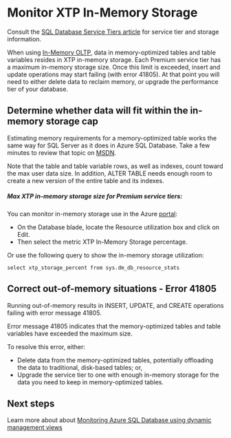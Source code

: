 <properties
	pageTitle="Monitor XTP in-memory storage | Microsoft Azure"
	description="Estimate and monitor XTP in-memory storage use, capacity; resolve capacity error 41805"
	services="sql-database"
	documentationCenter=""
	authors="jodebrui"
	manager="jeffreyg"
	editor=""/>


<tags
	ms.service="sql-database"
	ms.workload="data-management"
	ms.tgt_pltfrm="na"
	ms.devlang="na"
	ms.topic="hero-article"
	ms.date="10/27/2015"
	ms.author="jodebrui"/>


# Monitor XTP In-Memory Storage

Consult the [SQL Database Service Tiers article](sql-database-service-tiers.md) for service tier and storage information.

When using [In-Memory OLTP](sql-database-in-memory.md), data in memory-optimized tables and table variables resides in XTP in-memory storage. Each Premium service tier has a maximum in-memory storage size. Once this limit is exceeded, insert and update operations may start failing (with error 41805). At that point you will need to either delete data to reclaim memory, or upgrade the performance tier of your database.

## Determine whether data will fit within the in-memory storage cap

Estimating memory requirements for a memory-optimized table works the same way for SQL Server as it does in Azure SQL Database. Take a few minutes to review that topic on [MSDN](https://msdn.microsoft.com/library/dn282389.aspx#bkmk_memoryfortable).

Note that the table and table variable rows, as well as indexes, count toward the max user data size. In addition, ALTER TABLE needs enough room to create a new version of the entire table and its indexes.

##### Max XTP in-memory storage size for Premium service tiers:



You can monitor in-memory storage use in the Azure [portal](http://portal.azure.com/): 

- On the Database blade, locate the Resource utilization box and click on Edit.
- Then select the metric XTP In-Memory Storage percentage.

Or use the following query to show the in-memory storage utilization:

    select xtp_storage_percent from sys.dm_db_resource_stats

## Correct out-of-memory situations - Error 41805

Running out-of-memory results in INSERT, UPDATE, and CREATE operations failing with error message 41805.

Error message 41805 indicates that the memory-optimized tables and table variables have exceeded the maximum size.

To resolve this error, either:


- Delete data from the memory-optimized tables, potentially offloading the data to traditional, disk-based tables; or,
- Upgrade the service tier to one with enough in-memory storage for the data you need to keep in memory-optimized tables.

## Next steps
Learn more about about [Monitoring Azure SQL Database using dynamic management views](sql-database-monitoring-with-dmvs.md)